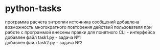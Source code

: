 # python-tasks
программа расчета энтропии источника сообщений
добавлена возможность многократного повторения действий пользователя при работе с программой
внесены правки  для понятного CLI - интерфейса
добавлен файл task1.py - задача №1  
добавлен файл task2.py - задача №2 
